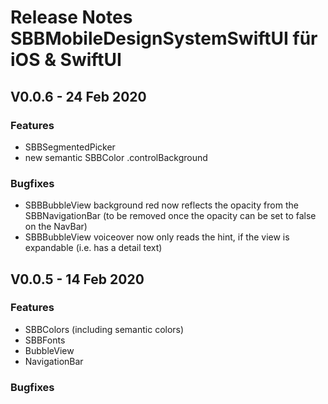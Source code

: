 # Release Notes SBBMobileDesignSystemSwiftUI für iOS & SwiftUI

## V0.0.6 - 24 Feb 2020

### Features
* SBBSegmentedPicker
* new semantic SBBColor .controlBackground

### Bugfixes
* SBBBubbleView background red now reflects the opacity from the SBBNavigationBar (to be removed once the opacity can be set to false on the NavBar)
* SBBBubbleView voiceover now only reads the hint, if the view is expandable (i.e. has a detail text)

## V0.0.5 - 14 Feb 2020

### Features
* SBBColors (including semantic colors)
* SBBFonts
* BubbleView
* NavigationBar

### Bugfixes
